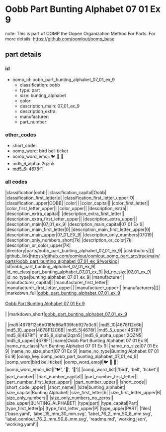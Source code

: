 # Oobb Part Bunting Alphabet 07 01 Ex 9  

note: This is part of OOMP the Oopen Organization Method For Parts. For more details: https://github.com/oomlout/oomp_base

##  part details





### id
* oomp_id: oobb_part_bunting_alphabet_07_01_ex_9
  * classification: oobb
  * type: part
  * size: bunting_alphabet
  * color: 
  * description_main: 07_01_ex_9
  * description_extra: 
  * manufacturer: 
  * part_number: 

### other_codes
* short_code: 
* oomp_word: bird bell ticket
* oomp_word_emoji :bird: :bell: :ticket:
* md5_6_alpha: 2qzn5
* md5_6: 4678f1

### all codes 
|classification|oobb|
|classification_capital|Oobb|
|classification_first_letter|o|
|classification_first_letter_upper|O|
|classification_upper|OOBB|
|color||
|color_capital||
|color_first_letter||
|color_first_letter_upper||
|color_upper||
|description_extra||
|description_extra_capital||
|description_extra_first_letter||
|description_extra_first_letter_upper||
|description_extra_upper||
|description_main|07_01_ex_9|
|description_main_capital|07 01 Ex 9|
|description_main_first_letter|0|
|description_main_first_letter_upper|0|
|description_main_upper|07_01_EX_9|
|description_only_numbers|07019|
|description_only_numbers_short|7k|
|description_or_color|7k|
|description_or_color_upper|7K|
|directory|parts/oobb_part_bunting_alphabet_07_01_ex_9|
|distributors|[]|
|github_link|https://github.com/oomlout/oomlout_oomp_part_src/tree/main/parts/oobb_part_bunting_alphabet_07_01_ex_9/working|
|id|oobb_part_bunting_alphabet_07_01_ex_9|
|id_no_class|part_bunting_alphabet_07_01_ex_9|
|id_no_size|07_01_ex_9|
|id_no_type|bunting_alphabet_07_01_ex_9|
|manufacturer||
|manufacturer_capital||
|manufacturer_first_letter||
|manufacturer_first_letter_upper||
|manufacturer_upper||
|manufacturers|[]|
|markdown_full|[oobb_part_bunting_alphabet_07_01_ex_9](https://github.com/oomlout/oomlout_oomp_part_src/tree/main/parts/oobb_part_bunting_alphabet_07_01_ex_9/working)<br>[](https://github.com/oomlout/oomlout_oomp_part_src/tree/main/parts/oobb_part_bunting_alphabet_07_01_ex_9/working)<br>[Oobb Part Bunting Alphabet 07 01 Ex 9](https://github.com/oomlout/oomlout_oomp_part_src/tree/main/parts/oobb_part_bunting_alphabet_07_01_ex_9/working)<br><br>|
|markdown_short|[oobb_part_bunting_alphabet_07_01_ex_9](https://github.com/oomlout/oomlout_oomp_part_src/tree/main/parts/oobb_part_bunting_alphabet_07_01_ex_9/working)<br><br>|
|md5|4678f12c6b018fe86aff39fcb927e3c9|
|md5_10|4678f12c6b|
|md5_10_upper|4678F12C6B|
|md5_5|4678f|
|md5_5_upper|4678F|
|md5_6|4678f1|
|md5_6_alpha|2qzn5|
|md5_6_alpha_upper|2QZN5|
|md5_6_upper|4678F1|
|name|Oobb Part Bunting Alphabet 07 01 Ex 9|
|name_no_class|Part Bunting Alphabet 07 01 Ex 9|
|name_no_size|07 01 Ex 9|
|name_no_size_short|07 01 Ex 9|
|name_no_type|Bunting Alphabet 07 01 Ex 9|
|oomp_key|oomp_oobb_part_bunting_alphabet_07_01_ex_9|
|oomp_word|bird bell ticket|
|oomp_word_emoji|:bird: :bell: :ticket:|
|oomp_word_emoji_list|[':bird:', ':bell:', ':ticket:']|
|oomp_word_list|['bird', 'bell', 'ticket']|
|part_number||
|part_number_capital||
|part_number_first_letter||
|part_number_first_letter_upper||
|part_number_upper||
|short_code||
|short_code_upper||
|short_name||
|size|bunting_alphabet|
|size_capital|Bunting Alphabet|
|size_first_letter|b|
|size_first_letter_upper|B|
|size_only_numbers||
|size_only_numbers_no_zeros||
|size_upper|BUNTING_ALPHABET|
|type|part|
|type_capital|Part|
|type_first_letter|p|
|type_first_letter_upper|P|
|type_upper|PART|
|files|['base.yaml', 'label_15_mm_30_mm.svg', 'label_76_2_mm_50_8_mm.svg', 'label_oomlout_76_2_mm_50_8_mm.svg', 'readme.md', 'working.json', 'working.yaml']|
